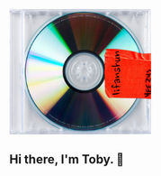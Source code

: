 <img src="https://github.com/oddisland/oddisland/raw/master/tx.png" width="50%"></img>

## Hi there, I'm Toby. 👋
